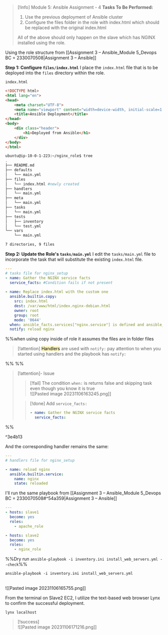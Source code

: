 
> [!info] Module 5: Ansible Assignment - 4
> **Tasks To Be Performed:** 
> 1. Use the previous deployment of Ansible cluster 
> 2. Configure the files folder in the role with index.html which should be replaced with the original index.html 
> 
> All of the above should only happen on the slave which has NGINX installed using the role.

Using the role structure from [[Assignment 3 – Ansible_Module 5_Devops BC = 2330070508|Assignment 3 – Ansible]] 

**Step 1: Configure `files/index.html`** 
I place the `index.html` file that is to be deployed into the `files` directory within the role.

`index.html`
```html
<!DOCTYPE html>
<html lang="en">
<head>
    <meta charset="UTF-8">
    <meta name="viewport" content="width=device-width, initial-scale=1.0">
    <title>Ansible Deployment</title>
</head>
<body>
    <div class="header">
        <h1>Deployed from Ansible</h1>
    </div>
</body>
</html>
```


```bash
ubuntu@ip-10-0-1-223:~/nginx_role$ tree
.
├── README.md
├── defaults
│   └── main.yml
├── files
│   └── index.html #newly created
├── handlers
│   └── main.yml
├── meta
│   └── main.yml
├── tasks
│   └── main.yml
├── tests
│   ├── inventory
│   └── test.yml
└── vars
    └── main.yml

7 directories, 9 files
```



**Step 2: Update the Role's `tasks/main.yml`** 
I edit the `tasks/main.yml` file to incorporate the task that will substitute the existing `index.html` file.

```yaml
---
# tasks file for nginx_setup
- name: Gather the NGINX service facts
  service_facts: #Condition fails if not present
  
- name: Replace index.html with the custom one
  ansible.builtin.copy:
    src: index.html
    dest: /var/www/html/index.nginx-debian.html
    owner: root
    group: root
    mode: '0644'
  when: ansible_facts.services["nginx.service"] is defined and ansible_facts.services["nginx.service"].state == "running"
  notify: reload nginx
```

%%when using copy inside of role it assumes the files are in folder files

> [!attention]
> <mark style="background: #FFF3A3A6;">Handlers</mark> are used with `notify:` pay attention to when you started using handlers and the playbook has `notify:`

%%
%%
> [!attention]- Issue
> > [!fail] The condition `when:` is returns false and skipping task even though you know it is true
> > <br>![[Pasted image 20231106163245.png]]
> 
> > [!done] Add `service_facts:`
> > ```yaml
> > - name: Gather the NGINX service facts
> >   service_facts:
> > ```
> > 
> 

%%

^3e4b13

And the corresponding handler remains the same:
```yaml
---
# handlers file for nginx_setup

- name: reload nginx
  ansible.builtin.service:
    name: nginx
    state: reloaded
```

I'll run the same playbook from [[Assignment 3 – Ansible_Module 5_Devops BC = 2330070508#^54a359|Assignment 3 – Ansible]]

```yaml
---
- hosts: slave1
  become: yes
  roles:
    - apache_role

- hosts: slave2
  become: yes
  roles:
    - nginx_role
```

%%Dry run `ansible-playbook -i inventory.ini install_web_servers.yml --check`%%

```
ansible-playbook -i inventory.ini install_web_servers.yml 
```
<br>![[Pasted image 20231106165755.png]]

From the terminal on Slave2 EC2, I utilize the text-based web browser Lynx to confirm the successful deployment.
```
lynx localhost
```

> [!success]
> <br>![[Pasted image 20231106171216.png]]
